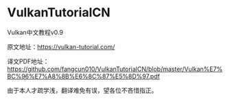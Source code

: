 # VulkanTutorialCN
Vulkan中文教程v0.9

原文地址：https://vulkan-tutorial.com/

译文PDF地址：https://github.com/fangcun010/VulkanTutorialCN/blob/master/Vulkan%E7%BC%96%E7%A8%8B%E6%8C%87%E5%8D%97.pdf

由于本人才疏学浅，翻译难免有误，望各位不吝惜指正。
